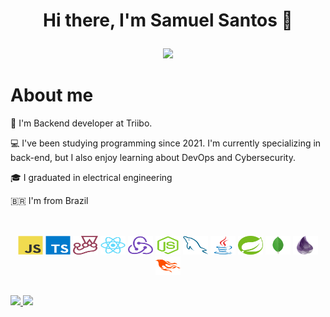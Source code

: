 <h1 align="center">
  
  Hi there, I'm Samuel Santos 👋
  
</h1>


<p align="center">

<img src="https://readme-typing-svg.herokuapp.com/?lines=Welcome+to++my+GitHub+Profile!">

</p>

# About me

<p align="center">

  🌱 I'm Backend developer at Triibo.
  
  💻 I've been studying programming since 2021. I'm currently specializing in back-end, but I also enjoy learning about DevOps and Cybersecurity.
  
  🎓 I graduated in electrical engineering
  
  🇧🇷 I'm from Brazil
  
</p>

##

<!-- <div align="center">
  <a href="https://github.com/Thesamuel01">
  <img height="160em" src="https://github-readme-stats.vercel.app/api?username=Thesamuel01&show_icons=true&theme=synthwave" />
  <img height="160em" src="https://github-readme-stats.vercel.app/api/top-langs/?username=Thesamuel01&layout=compact&theme=synthwave" />
</div> -->

<div align="center" style="display:inline_block"><br>
    <img alt="JAVASCRIPT" height="30" width="40" src="https://github.com/devicons/devicon/blob/master/icons/javascript/javascript-original.svg">
    <img alt="TYPESCRIPT" height="30" width="40" src="https://github.com/devicons/devicon/blob/master/icons/typescript/typescript-original.svg">
    <img alt="JEST" height="30" width="40" src="https://github.com/devicons/devicon/blob/master/icons/jest/jest-plain.svg" />
    <img alt="REACT" height="30" width="40" src="https://github.com/devicons/devicon/blob/master/icons/react/react-original.svg">
    <img alt="REDUX" height="30" width="40" src="https://github.com/devicons/devicon/blob/master/icons/redux/redux-original.svg">
    <img alt="NODE" height="30" width="40" src="https://github.com/devicons/devicon/blob/master/icons/nodejs/nodejs-original.svg">
    <img alt="MYSQL" height="30" width="40" src="https://github.com/devicons/devicon/blob/master/icons/mysql/mysql-original.svg" />
    <img alt="JAVA" height="30" width="40" src="https://github.com/devicons/devicon/blob/master/icons/java/java-original.svg" />
    <img alt="SPRINGBOOT" height="30" width="40" src="https://github.com/devicons/devicon/blob/master/icons/spring/spring-original.svg" />
    <img alt="MONGODB" height="30" width="40" src="https://github.com/devicons/devicon/blob/master/icons/mongodb/mongodb-original.svg" />
    <img alt="ELIXIR" height="30" width="40" src="https://github.com/devicons/devicon/blob/master/icons/elixir/elixir-original.svg" />
    <img alt="PHOENIX" height="30" width="40" src="https://github.com/devicons/devicon/blob/master/icons/phoenix/phoenix-original.svg" />
</div>

##
<a href="https://www.linkedin.com/in/samuel-a-santos/" target="blank">
    <img  src="https://img.shields.io/badge/LinkedIn-0077B5?style=for-the-badge&logo=linkedin&logoColor=white" />
</a>
<a href="mailto: samueldev8@gmail.com" target="blank">
    <img  src="https://img.shields.io/badge/Gmail-D14836?style=for-the-badge&logo=gmail&logoColor=white" />
</a>
